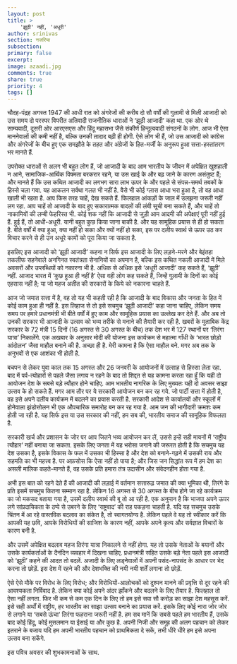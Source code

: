 ```yaml
---
layout: post
title: >
    'झूठी' नहीं, 'अधूरी'
author: srinivas
section: नजरिया
subsection:
primary: false
excerpt:
image: azaadi.jpg
comments: true
share: true
priority: 4
tags: []
---
```


चौदह-पंद्रह अगस्त 1947 की आधी रात को अंगरेजों की करीब दो सौ वर्षों की गुलामी से मिली आजादी को उस समय दो परस्पर विपरीत अतिवादी राजनीतिक धाराओं ने ‘झूठी आजादी’ कहा था. एक ओर थे साम्यवादी, दूसरी ओर आरएसएस और हिंदू महासभा जैसे संकीर्ण हिन्दुत्ववादी संगठनों के लोग. आज भी ऐसा माननेवालों की कमी नहीं है, बल्कि उनकी तादाद बढ़ी ही होगी. ऐसे लोग भी हैं, जो उस आजादी को कांग्रेस और अंगरेजों के  बीच हुए एक समझौते के तहत और अंग्रेजों के हित-मर्जी के अनुरूप हुआ सत्ता-हस्तांतरण भर मानते हैं.

उपरोक्त धाराओं से अलग भी बहुत लोग हैं, जो आजादी के बाद आम भारतीय के जीवन में अपेक्षित खुशहाली न आने, सामाजिक-आर्थिक विषमता बरकरार रहने, या उस खाई के और बढ़ जाने के कारण असंतुष्ट हैं; और मानते हैं कि उस कथित आजादी का लगभग सारा लाभ ऊपर के और पहले से संपन्न-समर्थ तबकों के हिस्से चला गया. यह आकलन सर्वथा गलत भी नहीं है. वैसे भी कोई ग्लास आधा भरा हुआ है, तो वह आधा खाली भी रहता है. आप किस तरह चाहें, देख सकते हैं. फिलहाल आंकड़ों के जाल में उलझना जरूरी नहीं लग रहा. आप चाहें तो आजादी के बाद हुए सकारात्मक बादलों की लंबी सूची बना सकते हैं, और चाहें तो नाकामियों की लम्बी फेहरिस्त भी. कोई शक नहीं कि आजादी से जुड़ी आम आदमी की अपेक्षाएं पूरी नहीं हुई हैं. हुई हैं, तो आधी-अधूरी. यानी बहुत कुछ किया जाना बाकी है. और यह सामूहिक प्रयास से ही हो सकता है. बीते वर्षों में क्या हुआ, क्या नहीं हो सका और क्यों नहीं हो सका, इस पर दलीय स्वार्थ से ऊपर उठ कर विचार करने से ही उन अधूरे कामों को पूरा किया जा सकता है.

इसलिए इस आजादी को ‘झूठी आजादी’ कहना न सिर्फ इस आजादी के लिए लड़ने-मरने और बेइंतहा तकलीफ सहनेवाले अनगिनत स्वतंत्रता सेनानियों का अपमान है, बल्कि इस कथित नकली आजादी में मिले अवसरों और उप्लब्धियों को नकारना भी है. अधिक से अधिक इसे ‘अधूरी आजादी’ कह सकते हैं, ‘झूठी’ नहीं. आजाद भारत में ‘कुछ हुआ ही नहीं है’ ऐसा वही लोग कह सकते हैं, जिन्हें गुलामी के दिनों का कोई एहसास नहीं है; या जो महज अतीत की सरकारों के किये को नकारना चाहते हैं.

आज जो जमात सत्ता में है, वह तो यह भी कहती रही है कि आजादी के बाद विकास और जनता के हित में कोई काम हुआ ही नहीं है. इस लिहाज से तो इसे सचमुच ‘झूठी आजादी’ कहा जाना चाहिए, लेकिन समय समय पर हमारे प्रधानमंत्री भी बीते वर्षों में हुए काम और सामूहिक प्रयास का उल्लेख कर देते हैं. और अब तो उनकी सरकार भी आजादी के उत्सव को भव्य तरीके से मनाने की तैयारी कर रही है. खबरों के मुताबिक केंद्र सरकार के 72 मंत्री 15 दिनों (16 अगस्त से 30 अगस्त के बीच) तक देश भर में 127 स्थानों पर ‘तिरंगा यात्रा’ निकालेंगे. एक अखबार के अनुसार मोदी की योजना इस कार्यक्रम से महात्मा गाँधी के ‘भारत छोड़ो आंदोलन’ जैसा माहौल बनाने की है. अच्छा ही है. मेरी कामना है कि ऐसा माहौल बने. मगर अब तक के अनुभवों से एक आशंका भी होती है.

बचपन से लेकर युवा काल तक 15 अगस्त और 26 जनवरी के आयोजनों में उत्साह से हिस्सा लेता रहा. बाद में पर्व-त्योहारों से पहले जैसा लगाव न रहने के बाद तो शिद्दत से यह कामना करता रहा हूँ कि यही दो आयोजन देश के सबसे बड़े त्यौहार होने चाहिए. आम भारतीय नागरिक के लिए मुख्यतः यही दो अवसर साझा उत्सव के हो सकते हैं. मगर आम तौर पर ये सरकारी आयोजन बन कर रह गये. जो पार्टी सत्ता में होती है, वह इसे अपने दलीय कार्यक्रम में बदलने का प्रयास करती है. सरकारी आदेश से कार्यालयों और स्कूलों में होनेवाला झंडोत्तोलन भी एक औपचारिक समारोह बन कर रह गया है. आम जन की भागीदारी क्रमशः कम होती जा रही है. यह सिर्फ इस या उस सरकार की नहीं, हम सब की, भारतीय समाज की सामूहिक विफलता है.

सरकारी खर्च और प्रशासन के जोर पर आप जितने भव्य आयोजन कर लें, उससे इन्हें सही मायनों में ‘राष्ट्रीय  त्यौहार’ नहीं बनाया जा सकता. इसके लिए जनता में यह भरोसा जगाने की जरूरत होती है कि सचमुच यह देश उसका है, इसके विकास के फल में उसका भी हिस्सा है और  देश को बनाने-गढ़ने में उसकी राय और सहमति का भी महत्त्व है. पर अफ़सोस कि ऐसा नहीं हो पाया है; और जिस जन सिद्धांत रूप में हम देश का असली मालिक कहते-मानते हैं, वह उसके प्रति हमारा तंत्र उदासीन और संवेदनहीन होता गया है.

अभी इस बात को रहने देते हैं की आजादी की लड़ाई में वर्तमान सत्तारूढ़ जमात की क्या भूमिका थी, तिरंगे के प्रति इसमें सचमुच कितना सम्मान रहा है. लेकिन 16 अगस्त से 30 अगस्त के बीच होने जा रहे कार्यक्रम का जो मकसद बताया गया है, उसमें दलीय स्वार्थ की बू तो आ रही है. एक अनुमान है कि भाजपा अपने ऊपर लगे सांप्रदायिकता के ठप्पे से उबरने के लिए ‘राष्ट्रवाद’ की राह पकड़ना चाहती है. यदि यह सचमुच उसके चिंतन में आ रहे वास्तविक बदलाव का संकेत है, तो स्वागतयोग्य है. लेकिन पहले वे यह तो स्वीकार करें कि आपकी यह छवि, आपके विरोधियों की साजिश के कारण नहीं, आपके अपने कृत्य और सर्वज्ञात विचारों के कारण बनी है.

और उसमें अपेक्षित बदलाव महज तिरंगा यात्रा निकालने से नहीं होगा. यह तो उसके नेताओं के बयानों और उसके कार्यकर्ताओं के दैनंदिन व्यवहार में दिखना चाहिए. प्रधानमंत्री सहित उसके बड़े नेता पहले इस आजादी को ‘झूठी’ कहने की आदत तो बदलें. अजादी के लिए लड्नेवालों में अपनी पसंद-नापसंद के आधार पर भेद करना तो छोड़ें. इस देश में रहने की और देशभक्ति की नयी नयी शर्तें लगाना तो छोड़ें.

ऐसे ऐसे मौके पर विरोध के लिए विरोध; और विरोधियों-आलोचकों को दुश्मन मानने की प्रवृत्ति से दूर रहने की आवश्यकता निर्विवाद है. लेकिन क्या कोई अपने अंदर झाँकने और बदलने के लिए तैयार है. फिलहाल तो ऐसा नहीं लगता. फिर भी कम से कम एक दिन के लिए तो हम इसे सवा सौ करोड़ का साझा देश महसूस करें. इसे सही अर्थों में राष्ट्रीय, हर भारतीय का साझा उत्सव बनाने का प्रयास करें. इसके लिए कोई नारा जोर जोर से लगाने या ‘सबसे ऊंचा’ तिरंगा फहराना जरूरी नहीं है. हम सब मानें कि सबसे पहले हम भारतीय हैं, उसके बाद कोई हिंदू, कोई मुसलमान या ईसाई या और कुछ है. अपनी निजी और समूह की अलग पहचान को लेकर इतराने के बजाय यदि हम अपनी भारतीय पहचान को प्राथमिकता दे सकें, तभी धीरे धीरे हम इसे अपना उत्सव बना सकेंगे.

इस पवित्र अवसर की शुभकामनाओं के साथ.
